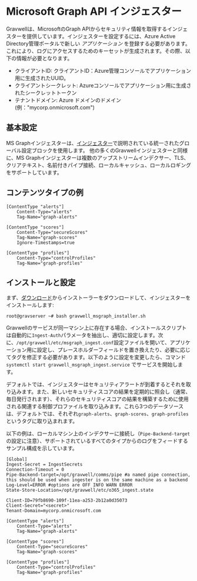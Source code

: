 # Microsoft Graph API インジェスター

Gravwellは、MicrosoftのGraph APIからセキュリティ情報を取得するインジェスターを提供しています。インジェスターを設定するには、Azure Active Directory管理ポータルで新しい *アプリケーション* を登録する必要があります。これにより、ログにアクセスするためのキーセットが生成されます。その際、以下の情報が必要となります。

* クライアントID: クライアントID：Azure管理コンソールでアプリケーション用に生成されたUUID。
* クライアントシークレット: Azureコンソールでアプリケーション用に生成されたシークレットトークン
* テナントドメイン: Azure ドメインのドメイン(例："mycorp.onmicrosoft.com")

## 基本設定

MS Graphインジェスターは、[インジェスター](#!ingesters/ingesters.md#Global_Configuration_Parameters)で説明されている統一されたグローバル設定ブロックを使用します。 他の多くのGravwellインジェスターと同様に、MS Graphインジェスターは複数のアップストリームインデクサー、TLS、クリアテキスト、名前付きパイプ接続、ローカルキャッシュ、ローカルロギングをサポートしています。

## コンテンツタイプの例

```
[ContentType "alerts"]
	Content-Type="alerts"
	Tag-Name="graph-alerts"

[ContentType "scores"]
	Content-Type="secureScores"
	Tag-Name="graph-scores"
	Ignore-Timestamps=true

[ContentType "profiles"]
	Content-Type="controlProfiles"
	Tag-Name="graph-profiles"
```

## インストールと設定

まず、[ダウンロード](#!quickstart/downloads.md)からインストーラーをダウンロードして、インジェスターをインストールします:

```
root@gravserver ~# bash gravwell_msgraph_installer.sh
```

Gravwellのサービスが同一マシン上に存在する場合、インストールスクリプトは自動的に`Ingest-Auth`パラメータを抽出し、適切に設定します。次に、`/opt/gravwell/etc/msgraph_ingest.conf`設定ファイルを開いて、アプリケーション用に設定し、プレースホルダーフィールドを置き換えたり、必要に応じてタグを修正する必要があります。以下のように設定を変更したら、コマンド `systemctl start gravwell_msgraph_ingest.service` でサービスを開始します。

デフォルトでは、インジェスターはセキュリティアラートが到着するとそれを取り込みます。また、新しいセキュリティスコアの結果を定期的に照会し（通常、毎日発行されます）、それらのセキュリティスコアの結果を構築するために使用される関連する制御プロファイルを取り込みます。これら3つのデータソースは、デフォルトでは、それぞれ`graph-alerts`、`graph-scores`、`graph-profiles`というタグに取り込まれます。

以下の例は、ローカルマシン上のインデクサーに接続し（`Pipe-Backend-target`の設定に注意）、サポートされているすべてのタイプからのログをフィードするサンプル構成を示しています。

```
[Global]
Ingest-Secret = IngestSecrets
Connection-Timeout = 0
Pipe-Backend-target=/opt/gravwell/comms/pipe #a named pipe connection, this should be used when ingester is on the same machine as a backend
Log-Level=ERROR #options are OFF INFO WARN ERROR
State-Store-Location=/opt/gravwell/etc/o365_ingest.state

Client-ID=79fb8690-109f-11ea-a253-2b12a0d35073
Client-Secret="<secret>"
Tenant-Domain=mycorp.onmicrosoft.com

[ContentType "alerts"]
	Content-Type="alerts"
	Tag-Name="graph-alerts"

[ContentType "scores"]
	Content-Type="secureScores"
	Tag-Name="graph-scores"

[ContentType "profiles"]
	Content-Type="controlProfiles"
	Tag-Name="graph-profiles"
```
